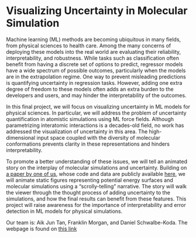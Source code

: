 # Visualizing Uncertainty in Molecular Simulation

Machine learning (ML) methods are becoming ubiquitous in many fields, from physical sciences to health care. Among the many concerns of deploying these models into the real world are evaluating their reliability, interpretability, and robustness. While tasks such as classification often benefit from having a discrete set of options to predict, regressor models have a wide spectrum of possible outcomes, particularly when the models are in the extrapolation regime. One way to prevent misleading predictions is quantifying uncertainty in regression tasks. However, adding one extra degree of freedom to these models often adds an extra burden to the developers and users, and may hinder the interpretability of the outcomes.

In this final project, we will focus on visualizing uncertainty in ML models for physical sciences. In particular, we will address the problem of uncertainty quantification in atomistic simulations using ML force fields. Although parametrizing interatomic interactions is a decades-old field, no work has addressed the visualization of uncertainty in this area. The high-dimensional input space coupled with the diversity of molecular conformations prevents clarity in these representations and hinders interpretability. 

To promote a better understanding of these issues, we will tell an animated story on the interplay of molecular simulations and uncertainty. Building on [a paper by one of us](https://arxiv.org/abs/2101.11588), whose code and data are publicly available [here](https://github.com/learningmatter-mit/Atomistic-Adversarial-Attacks), we will animate static figures representing potential energy surfaces and molecular simulations using a “scrolly-telling” narrative. The story will walk the viewer through the thought process of adding uncertainty to the simulations, and how the final results can benefit from these features. This project will raise awareness for the importance of interpretability and error detection in ML models for physical simulations.

Our team is: Aik Jun Tan, Franklin Morgan, and Daniel Schwalbe-Koda. The webpage is found on [this link](https://6859-sp21.github.io/final-project-atomistic-uncertainty)



